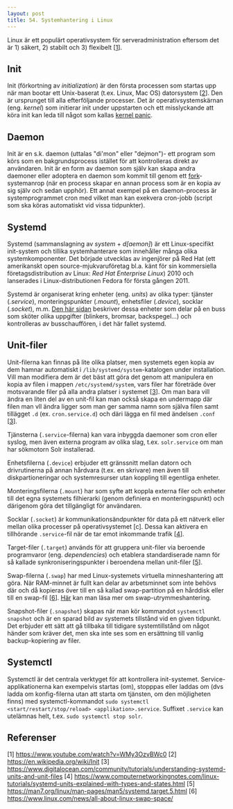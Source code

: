 ```yaml
---
layout: post
title: 54. Systemhantering i Linux
---
```


Linux är ett populärt operativsystem för serveradministration eftersom det är 1) säkert, 2) stabilt och 3) flexibelt [[1](https://www.youtube.com/watch?v=WMy3OzvBWc0)]. 

## Init
Init (förkortning av *initialization*) är den första processen som startas upp när man bootar ett Unix-baserat (t.ex. Linux, Mac OS) datorsystem [[2](https://en.wikipedia.org/wiki/Init)]. Den är ursprunget till alla efterföljande processer. Det är operativsystemskärnan (eng. *kernel*) som initierar init under uppstarten och ett misslyckande att köra init kan leda till något som kallas [kernel panic](https://sv.wikipedia.org/wiki/Kernel_panic).

## Daemon
Init är en s.k. daemon (uttalas "di'mon" eller "dejmon")- ett program som körs som en bakgrundsprocess istället för att kontrolleras direkt av användaren. Init är en form av daemon som själv kan skapa andra daemoner eller adoptera en daemon som kommit till genom ett [fork](https://en.wikipedia.org/wiki/Fork_(system_call))-systemanrop (när en process skapar en annan process som är en kopia av sig själv och sedan upphör). Ett annat exempel på en daemon-process är systemprogrammet cron med vilket man kan exekvera cron-jobb (script som ska köras automatiskt vid vissa tidpunkter).

## Systemd
Systemd (sammanslagning av *system* + *d\[aemon\]*) är ett Linux-specifikt init-system och tillika systemhanterare som innehåller många olika systemkomponenter. Det började utvecklas av ingenjörer på Red Hat (ett amerikanskt open source-mjukvaruföretag bl.a. känt för sin kommersiella företagsdistribution av Linux: *Red Hat Enterprise Linux*) 2010 och lanserades i Linux-distributionen Fedora för första gången 2011.

Systemd är organiserat kring enheter (eng. *units*) av olika typer: tjänster (*.service*), monteringspunkter (*.mount*), enhetsfiler (*.device*), socklar (*.socket*), m.m. [Den här sidan](https://www.computernetworkingnotes.com/linux-tutorials/systemd-units-explained-with-types-and-states.html) beskriver dessa enheter som delar på en buss som sköter olika uppgifter (blinkers, bromsar, backspegel...) och kontrolleras av busschauffören, i det här fallet systemd. 

## Unit-filer
Unit-filerna kan finnas på lite olika platser, men systemets egen kopia av dem hamnar automatiskt i `/lib/systemd/system`-katalogen under installation. Vill man modifiera dem är det bäst att göra det genom att manipulera en kopia av filen i mappen `/etc/systemd/system`, vars filer har företräde över motsvarande filer på alla andra platser i systemet [[3](https://www.digitalocean.com/community/tutorials/understanding-systemd-units-and-unit-files )]. Om man bara vill ändra en liten del av en unit-fil kan man också skapa en undermapp där filen man vll ändra ligger som man ger samma namn som själva filen samt tillägget `.d` (ex. `cron.service.d`) och däri lägga en fil med ändelsen `.conf` [[3](https://www.digitalocean.com/community/tutorials/understanding-systemd-units-and-unit-files )].

Tjänsterna (`.service`-filerna) kan vara inbyggda daemoner som cron eller syslog, men även externa program av olika slag, t.ex. `solr.service` om man har sökmotorn Solr installerad. 

Enhetsfilerna (`.device`) erbjuder ett gränssnitt mellan datorn och drivrutinerna på annan hårdvara (t.ex. en skrivare) men även till diskpartioneringar  och systemresurser utan koppling till egentliga enheter.

Monteringsfilerna (`.mount`) har som syfte att koppla externa filer och enheter till det egna systemets filhierarki (genom definiera en monteringspunkt) och därigenom göra det tillgängligt för användaren.

Socklar (`.socket`) är kommunikationsändpunkter för data på ett nätverk eller mellan olika processer på operativsystemet [c]. Dessa kan aktivera en tillhörande `.service`-fil när de tar emot inkommande trafik [[4](https://www.computernetworkingnotes.com/linux-tutorials/systemd-units-explained-with-types-and-states.html)]. 

Target-filer (`.target`) används för att gruppera unit-filer via beroende programvaror (eng. *dependencies*) och etablera standardiserade namn för så kallade synkroniseringspunkter i beroendena mellan unit-filer [[5](https://man7.org/linux/man-pages/man5/systemd.target.5.html)].

​Swap-filerna (`.swap`) har med Linux-systemets virtuella minneshantering att göra. När RAM-minnet är fullt kan delar av arbetsminnet som inte behövs där och då kopieras över till en så kallad swap-partition på en hårddisk eller till en swap-fil [[6](https://www.linux.com/news/all-about-linux-swap-space/)]. [Här](https://www.linux.com/news/all-about-linux-swap-space/) kan man läsa mer om swap-utrymmeshantering.

Snapshot-filer (`.snapshot`) skapas när man kör kommandot `systemctl snapshot` och är en sparad bild av systemets tillstånd vid en given tidpunkt. Det erbjuder ett sätt att gå tillbaka till tidigare systemtillstånd om något händer som kräver det, men ska inte ses som en ersättning till vanlig backup-kopiering av filer.

## Systemctl
Systemctl är det centrala verktyget för att kontrollera init-systemet. Service-applikationerna kan exempelvis startas (om), stopppas eller laddas om (dvs ladda om konfig-filerna utan att starta om tjänsten, om den möjligheten finns) med systemctl-kommandot `sudo systemctl <start/restart/stop/reload> <applikation>.service`. Suffixet `.service` kan utelämnas helt, t.ex. `sudo systemctl stop solr`.

## Referenser

[1] https://www.youtube.com/watch?v=WMy3OzvBWc0
[2] https://en.wikipedia.org/wiki/Init
[3] https://www.digitalocean.com/community/tutorials/understanding-systemd-units-and-unit-files 
[4] https://www.computernetworkingnotes.com/linux-tutorials/systemd-units-explained-with-types-and-states.html
[5] https://man7.org/linux/man-pages/man5/systemd.target.5.html
[6] https://www.linux.com/news/all-about-linux-swap-space/
